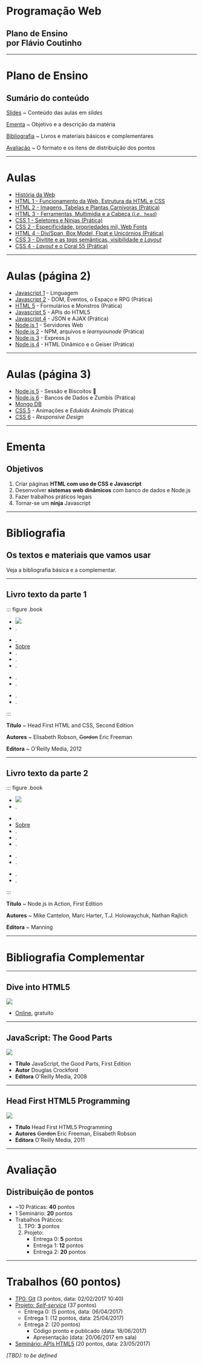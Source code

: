 <!-- {"layout": "title"} -->
# **Programação** Web

## Plano de Ensino<br>por **Flávio Coutinho**


---
<!-- {"layout": "section-header"} -->
# Plano de Ensino

## Sumário do conteúdo

[Slides](#slides)
  ~ Conteúdo das aulas em _slides_

[Ementa](#ementa)
  ~ Objetivo e a descrição da matéria

[Bibliografia](#bibliografia)
  ~ Livros e materiais básicos e complementares

[Avaliação](#avaliacao)
  ~ O formato e os itens de distribuição dos pontos

<!-- {dl:.content} -->

---
<!-- {"slideHash": "slides", "layout": "regular"} -->
# Aulas

- [História da Web](classes/intro/)
- [HTML 1 - Funcionamento da Web, Estrutura da HTML e CSS](classes/html1/)
- [HTML 2 - Imagens, Tabelas e Plantas Carnívoras (Prática)](classes/html2/)
- [HTML 3 - Ferramentas, Multimídia e a Cabeça (_i.e._, `head`)](classes/html3/)
- [CSS 1 - Seletores e Ninjas (Prática)](classes/css1/)
- [CSS 2 - Especificidade, propriedades mil, Web Fonts](classes/css2/)
- [HTML 4 - Div/Span, Box Model, Float e Unicórnios (Prática)](classes/html4/)
- [CSS 3 - Divitite e as _tags_ semânticas, visibilidade e _Layout_](classes/css3/)
- [CSS 4 - _Layout_ e o Coral 55 (Prática)](classes/css4/)

---

# Aulas (página 2)

- [Javascript 1](classes/js1/) - Linguagem
- [Javascript 2](classes/js2/) - DOM, Eventos, o Espaço e RPG (Prática)
- [HTML 5](classes/html5/) - Formulários e Monstros (Prática)
- [Javascript 5](classes/js5/) - APIs do HTML5
- [Javascript 4](classes/js4/) - JSON e AJAX (Prática)
- [Node.js 1](classes/ssn1/) - Servidores Web
- [Node.js 2](classes/ssn2/) - NPM, arquivos e _learnyounode_ (Prática)
- [Node.js 3](classes/ssn3/) - Express.js
- [Node.js 4](classes/ssn4/) - HTML Dinâmico e o Geiser (Prática)

---

# Aulas (página 3)

- [Node.js 5](classes/ssn5/) - Sessão e Biscoitos :cookie:
- [Node.js 6](classes/ssn6/) - Bancos de Dados e Zumbis (Prática)
- [Mongo DB](https://fegemo.github.io/cefet-nosql/classes/mongodb-nodejs/)
- [CSS 5](classes/css5/) - Animações e _Edukids Animals_ (Prática)
- [CSS 6](classes/css6/) - _Responsive Design_


<!--
- [Javascript 3 - Padrões de Projeto](classes/js3/)
- [Javascript 7 - EcmaScript 6](classes/js7/)

- [Node.js 7 - REST APIs](classes/ssn7/)
- [Server-side Node.js - Parte 8 (Prática WebSockets)](classes/ssn8/)
-->

---
<!--
{
  "slideHash": "ementa",
  "layout": "section-header"
}
-->
# Ementa

## Objetivos

1. Criar páginas **HTML com uso de CSS e Javascript**
1. Desenvolver **sistemas web dinâmicos** com banco de dados e Node.js
1. Fazer trabalhos práticos legais
1. Tornar-se um **ninja** Javascript

<!-- {ol:.content} -->

---
<!--
{
  "slideHash": "bibliografia",
  "layout": "section-header"
}
-->
# Bibliografia

## Os textos e materiais que vamos usar

Veja a bibliografia básica e a complementar.

<!-- {p:.content} -->
---
<!-- { "styles": ["styles/classes/books.min.css"] } -->
## **Livro texto** da parte 1

::: figure .book
- ![](images/book-head-first-html-css.jpg) <!-- {.full-width.full-height} -->
- .
<!-- {ul:.hardcover_front} -->
- .
- [Sobre](http://headfirstlabs.com/books/hfhtml/) <!-- {a:.book-btn target="_blank"} -->
- .
- .
- .
<!-- {ul:.page} -->
- .
- .
<!-- {ul:.hardcover_back} -->
- .
- .
<!-- {ul:.book_spine} -->
:::

**Título**
	 ~ Head First HTML and CSS, Second Edition

**Autores**
	 ~ Elisabeth Robson, ~~Gordon~~ Eric Freeman

**Editora**
   ~ O'Reilly Media, 2012

---
## **Livro texto** da parte 2

::: figure .book
- ![](images/book-nodejs-in-action.jpg) <!-- {.full-width.full-height} -->
- .
<!-- {ul:.hardcover_front} -->
- .
- [Sobre](https://www.manning.com/books/node-js-in-action) <!-- {a:.book-btn target="_blank"} -->
- .
- .
- .
<!-- {ul:.page} -->
- .
- .
<!-- {ul:.hardcover_back} -->
- .
- .
<!-- {ul:.book_spine} -->
:::

**Título**
  ~ Node.js in Action, First Edition

**Autores**
  ~ Mike Cantelon, Marc Harter, T.J. Holowaychuk, Nathan Rajlich

**Editora**
  ~ Manning

---
# Bibliografia Complementar

---
## Dive into HTML5

<div class="book-cover-container">
  <img class="book-cover" src="images/book-dive-into-html5.png">
  <div class="book-left book-light"></div>
</div>

- [Online](http://diveintohtml5.com.br/), gratuito

---
## JavaScript: The Good Parts

<div class="book-cover-container">
  <img class="book-cover" src="images/book-js-good-parts.png">
  <div class="book-left book-light"></div>
</div>

- **Título**	JavaScript, the Good Parts, First Edition
- **Autor**	Douglas Crockford
- **Editora** O'Reilly Media, 2008

---
## Head First HTML5 Programming

<div class="book-cover-container">
  <img class="book-cover" src="images/book-head-first-html5-programming.jpg">
  <div class="book-left"></div>
</div>

- **Título**	Head First HTML5 Programming
- **Autores**	~~Gordon~~ Eric Freeman, Elisabeth Robson
- **Editora** O'Reilly Media, 2011

---
<!--
{
  "slideHash": "avaliacao",
  "layout": "section-header"
}
-->
# Avaliação

## Distribuição de pontos

- ~10 Práticas: **40** pontos
- 1 Seminário: **20** pontos
- Trabalhos Práticos:
  1. TP0: **3** pontos
  1. Projeto:
     - Entrega 0: **5** pontos
     - Entrega 1: **12** pontos
     - Entrega 2: **20** pontos

<!-- {ul^1:.content} -->

---
# Trabalhos (60 pontos)

- [TP0: Git][tp0] (3 pontos, data: 02/02/2017 10:40)
- [Projeto: _Self-service_][project] (37 pontos)
  - Entrega 0: (5 pontos, data: 06/04/2017)
  - Entrega 1: (12 pontos, data: 25/04/2017)
  - Entrega 2: (20 pontos)
    - Código pronto e publicado (data: 18/06/2017)
    - Apresentação (data: 20/06/2017 em sala)
- [Seminário: APIs HTML5][seminar] (20 pontos, data: 23/05/2017)

*[TBD]: to be defined*

[tp0]: assignments/tp0
[project]: https://github.com/fegemo/cefet-web/tree/master/assignments/project-selfservice/README.md
[seminar]: https://github.com/fegemo/cefet-web/tree/master/assignments/seminar-html5/README.md

